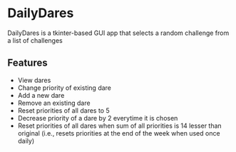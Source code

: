 # DailyDares
DailyDares is a tkinter-based GUI app that selects a random challenge from a list of challenges


## Features

- View dares
- Change priority of existing dare
- Add a new dare
- Remove an existing dare
- Reset priorities of all dares to 5
- Decrease priority of a dare by 2 everytime it is chosen
- Reset priorities of all dares when sum of all priorities is 14 lesser than original (i.e., resets priorities at the end of the week when used once daily)
